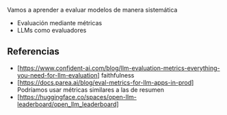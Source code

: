Vamos a aprender a evaluar modelos de manera sistemática

* Evaluación mediante métricas
* LLMs como evaluadores

## Referencias
* [https://www.confident-ai.com/blog/llm-evaluation-metrics-everything-you-need-for-llm-evaluation] faithfulness
* [https://docs.parea.ai/blog/eval-metrics-for-llm-apps-in-prod] Podríamos usar métricas similares a las de resumen
* [https://huggingface.co/spaces/open-llm-leaderboard/open_llm_leaderboard]
  
